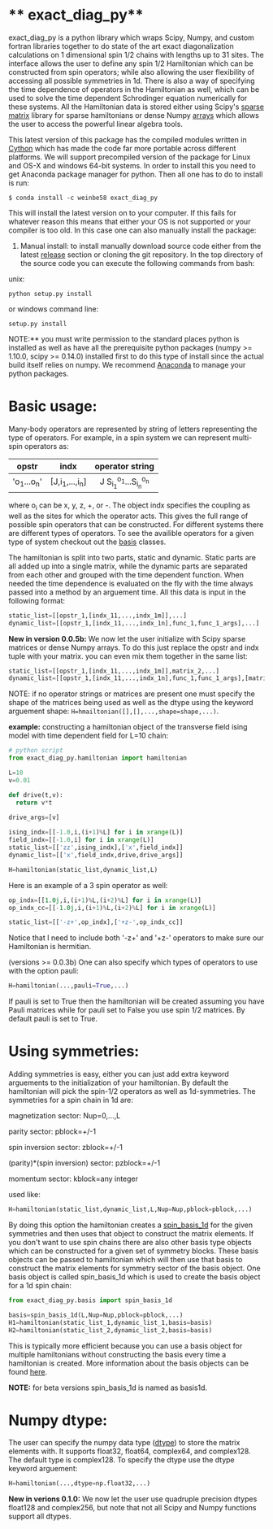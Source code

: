 # ** exact_diag_py**
exact_diag_py is a python library which wraps Scipy, Numpy, and custom fortran libraries together to do state of the art exact diagonalization calculations on 1 dimensional spin 1/2 chains with lengths up to 31 sites. The interface allows the user to define any spin 1/2 Hamiltonian which can be constructed from spin operators; while also allowing the user flexibility of accessing all possible symmetries in 1d. There is also a way of specifying the time dependence of operators in the Hamiltonian as well, which can be used to solve the time dependent Schrodinger equation numerically for these systems. All the Hamiltonian data is stored either using Scipy's [sparse matrix](http://docs.scipy.org/doc/scipy/reference/sparse.html) library for sparse hamiltonians or dense Numpy [arrays](http://docs.scipy.org/doc/numpy/reference/index.html) which allows the user to access the powerful linear algebra tools. 

This latest version of this package has the compiled modules written in [Cython](cython.org) which has made the code far more portable across different platforms. We will support precompiled version of the package for Linux and OS-X and windows 64-bit systems. In order to install this you need to get Anaconda package manager for python. Then all one has to do to install is run:

```
$ conda install -c weinbe58 exact_diag_py
```

This will install the latest version on to your computer. If this fails for whatever reason this means that either your OS is not supported or your compiler is too old. In this case one can also manually install the package:


1) Manual install: to install manually download source code either from the latest [release](https://github.com/weinbe58/exact_diag_py/releases) section or cloning the git repository. In the top directory of the source code you can execute the following commands from bash:

unix:
```
python setup.py install
```

or windows command line:
```
setup.py install
```
NOTE:** you must write permission to the standard places python is installed as well as have all the prerequisite python packages (numpy >= 1.10.0, scipy >= 0.14.0) installed first to do this type of install since the actual build itself relies on numpy. We recommend [Anaconda](https://www.continuum.io/downloads) to manage your python packages. 

# Basic usage:

Many-body operators are represented by string of letters representing the type of operators. For example, in a spin system we can represent multi-spin operators as:

|      opstr       |      indx      |        operator string      |
|:----------------:|:--------------:|:---------------------------:|
|'o<sub>1</sub>...o<sub>n</sub>'|[J,i<sub>1</sub>,...,i<sub>n</sub>]|J S<sub>i<sub>1</sub></sub><sup>o<sub>1</sub></sup>...S<sub>i<sub>n</sub></sub><sup>o<sub>n</sub></sup>|

where o<sub>i</sub> can be x, y, z, +, or -. The object indx specifies the coupling as well as the sites for which the operator acts. This gives the full range of possible spin operators that can be constructed. For different systems there are different types of operators. To see the availible operators for a given type of system checkout out the [basis](https://github.com/weinbe58/exact_diag_py/tree/master/exact_diag_py/basis) classes. 

The hamiltonian is split into two parts, static and dynamic. Static parts are all added up into a single matrix, while the dynamic parts are separated from each other and grouped with the time dependent function. When needed the time dependence is evaluated on the fly with the time always passed into a method by an arguement time. All this data is input in the following format:

```python
static_list=[[opstr_1,[indx_11,...,indx_1m]],...]
dynamic_list=[[opstr_1,[indx_11,...,indx_1n],func_1,func_1_args],...]
```
**New in version 0.0.5b:** We now let the user initialize with Scipy sparse matrices or dense Numpy arrays. To do this just replace the opstr and indx tuple with your matrix. you can even mix them together in the same list:

```python
static_list=[[opstr_1,[indx_11,...,indx_1m]],matrix_2,...]
dynamic_list=[[opstr_1,[indx_11,...,indx_1n],func_1,func_1_args],[matrix_2,func_2,func_2_args],...]
```
NOTE: if no operator strings or matrices are present one must specify the shape of the matrices being used as well as the dtype using the keyword arguement shape: ```H=hmailtonian([],[],...,shape=shape,...)```.

**example:** constructing a hamiltonian object of the transverse field ising model with time dependent field for L=10 chain:

```python
# python script
from exact_diag_py.hamiltonian import hamiltonian

L=10
v=0.01

def drive(t,v):
  return v*t
  
drive_args=[v]

ising_indx=[[-1.0,i,(i+1)%L] for i in xrange(L)]
field_indx=[[-1.0,i] for i in xrange(L)]
static_list=[['zz',ising_indx],['x',field_indx]]
dynamic_list=[['x',field_indx,drive,drive_args]]

H=hamiltonian(static_list,dynamic_list,L)
```
Here is an example of a 3 spin operator as well:

```python
op_indx=[[1.0j,i,(i+1)%L,(i+2)%L] for i in xrange(L)]
op_indx_cc=[[-1.0j,i,(i+1)%L,(i+2)%L] for i in xrange(L)]

static_list=[['-z+',op_indx],['+z-',op_indx_cc]]
```
Notice that I need to include both '-z+' and '+z-' operators to make sure our Hamiltonian is hermitian.

(versions >= 0.0.3b) One can also specify which types of operators to use with the option pauli: 
```python 
H=hamiltonian(...,pauli=True,...) 
``` 
If pauli is set to True then the hamiltonian will be created assuming you have Pauli matrices while for pauli set to False you use spin 1/2 matrices. By default pauli is set to True.

# Using symmetries:
Adding symmetries is easy, either you can just add extra keyword arguements to the initialization of your hamiltonian. By default the hamiltonian will pick the spin-1/2 operators as well as 1d-symmetries.
The symmetries for a spin chain in 1d are:

magnetization sector:
Nup=0,...,L 

parity sector:
pblock=+/-1

spin inversion sector:
zblock=+/-1

(parity)*(spin inversion) sector:
pzblock=+/-1

momentum sector:
kblock=any integer

used like:
```python
H=hamiltonian(static_list,dynamic_list,L,Nup=Nup,pblock=pblock,...)
```
By doing this option the hamiltonian creates a [spin_basis_1d](https://github.com/weinbe58/exact_diag_py/tree/master/exact_diag_py/basis) for the given symmetries and then uses that object to construct the matrix elements. If you don't want to use spin chains there are also other basis type objects which can be constructed for a given set of symmetry blocks. These basis objects can be passed to hamiltonian which will then use that basis to construct the matrix elements for symmetry sector of the basis object. One basis object is called spin_basis_1d which is used to create the basis object for a 1d spin chain:

```python
from exact_diag_py.basis import spin_basis_1d

basis=spin_basis_1d(L,Nup=Nup,pblock=pblock,...)
H1=hamiltonian(static_list_1,dynamic_list_1,basis=basis)
H2=hamiltonian(static_list_2,dynamic_list_2,basis=basis)
```
This is typically more efficient because you can use a basis object for multiple hamiltonians without constructing the basis every time a hamiltonian is created. More information about the basis objects can be found [here](https://github.com/weinbe58/exact_diag_py/tree/master/exact_diag_py/basis).

**NOTE:** for beta versions spin_basis_1d is named as basis1d.

# Numpy dtype:
The user can specify the numpy data type ([dtype](http://docs.scipy.org/doc/numpy-1.10.0/reference/generated/numpy.dtype.html)) to store the matrix elements with. It supports float32, float64, complex64, and complex128. The default type is complex128. To specify the dtype use the dtype keyword arguement:

```python
H=hamiltonian(...,dtype=np.float32,...)
```

**New in verions 0.1.0:** We now let the user use quadruple precision dtypes float128 and complex256, but note that not all Scipy and Numpy functions support all dtypes.

